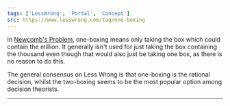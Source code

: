 ```yaml
---
tags: ['LessWrong', 'Portal', 'Concept']
src: https://www.lesswrong.com/tag/one-boxing
---
```


In [Newcomb's Problem](https://www.lesswrong.com/tag/newcomb-s-problem), one-boxing means only taking the box which could contain the million. It generally isn't used for just taking the box containing the thousand even though that would also just be taking one box, as there is no reason to do this.

The general consensus on Less Wrong is that one-boxing is the rational decision, whilst the two-boxing seems to be the most popular option among decision theorists.



---

